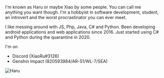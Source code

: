 I'm known as Haru or maybe Xiao by some people. You can call me anything you want though. I'm a hobbyist in software development, student, an introvert and the worst procrastinator you can ever meet.

I like messing around with JS, Php, Java, C# and Python. Been developing android applications and web applications since 2016. Just started using C# and Python during the quarantine in 2020.

I'm on
- Discord (XiaoRu#3126)
- Genshin Impact (820593984/AR-51/WL-7/SEA)

![Haru](https://github-readme-stats.vercel.app/api?username=haru-akiyama&count_private=true)
